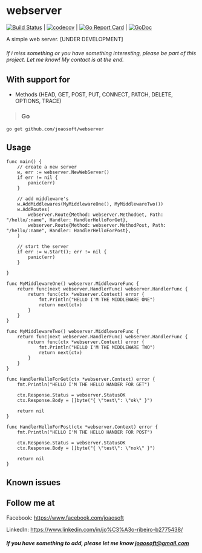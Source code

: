 # webserver
[![Build Status](https://travis-ci.org/joaosoft/webserver.svg?branch=master)](https://travis-ci.org/joaosoft/webserver) | [![codecov](https://codecov.io/gh/joaosoft/webserver/branch/master/graph/badge.svg)](https://codecov.io/gh/joaosoft/webserver) | [![Go Report Card](https://goreportcard.com/badge/github.com/joaosoft/webserver)](https://goreportcard.com/report/github.com/joaosoft/webserver) | [![GoDoc](https://godoc.org/github.com/joaosoft/webserver?status.svg)](https://godoc.org/github.com/joaosoft/webserver)

A simple web server. [UNDER DEVELOPMENT]

###### If i miss something or you have something interesting, please be part of this project. Let me know! My contact is at the end.

## With support for
* Methods (HEAD, GET, POST, PUT, CONNECT, PATCH, DELETE, OPTIONS, TRACE)

>### Go
```
go get github.com/joaosoft/webserver
```

## Usage 
```
func main() {
	// create a new server
	w, err := webserver.NewWebServer()
	if err != nil {
		panic(err)
	}

	// add middleware's
	w.AddMiddlewares(MyMiddlewareOne(), MyMiddlewareTwo())
	w.AddRoutes(
		webserver.Route{Method: webserver.MethodGet, Path: "/hello/:name", Handler: HandlerHelloForGet},
		webserver.Route{Method: webserver.MethodPost, Path: "/hello/:name", Handler: HandlerHelloForPost},
	)

	// start the server
	if err := w.Start(); err != nil {
		panic(err)
	}

}

func MyMiddlewareOne() webserver.MiddlewareFunc {
	return func(next webserver.HandlerFunc) webserver.HandlerFunc {
		return func(ctx *webserver.Context) error {
			fmt.Println("HELLO I'M THE MIDDLEWARE ONE")
			return next(ctx)
		}
	}
}

func MyMiddlewareTwo() webserver.MiddlewareFunc {
	return func(next webserver.HandlerFunc) webserver.HandlerFunc {
		return func(ctx *webserver.Context) error {
			fmt.Println("HELLO I'M THE MIDDLEWARE TWO")
			return next(ctx)
		}
	}
}

func HandlerHelloForGet(ctx *webserver.Context) error {
	fmt.Println("HELLO I'M THE HELLO HANDER FOR GET")

	ctx.Response.Status = webserver.StatusOK
	ctx.Response.Body = []byte("{ \"test\": \"ok\" }")

	return nil
}

func HandlerHelloForPost(ctx *webserver.Context) error {
	fmt.Println("HELLO I'M THE HELLO HANDER FOR POST")

	ctx.Response.Status = webserver.StatusOK
	ctx.Response.Body = []byte("{ \"test\": \"nok\" }")

	return nil
}
```

## Known issues

## Follow me at
Facebook: https://www.facebook.com/joaosoft

LinkedIn: https://www.linkedin.com/in/jo%C3%A3o-ribeiro-b2775438/

##### If you have something to add, please let me know joaosoft@gmail.com
